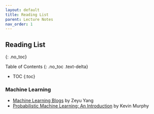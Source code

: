 ```yaml
---
layout: default
title: Reading List
parent: Lecture Notes
nav_order: 1
---
```


## Reading List
{: .no_toc}

Table of Contents
{: .no_toc .text-delta}

- TOC
{:toc}

### Machine Learning

- [Machine Learning Blogs](./machine-learning-blogs) by Zeyu Yang
- [Probabilistic Machine Learning: An Introduction](https://probml.github.io/pml-book/book1.html) by Kevin Murphy
